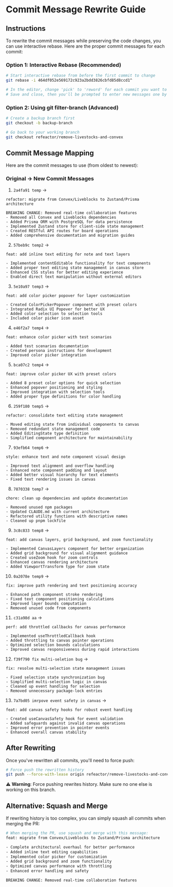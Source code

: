 # Commit Message Rewrite Guide

## Instructions

To rewrite the commit messages while preserving the code changes, you can use interactive rebase. Here are the proper commit messages for each commit:

### Option 1: Interactive Rebase (Recommended)

```bash
# Start interactive rebase from before the first commit to change
git rebase -i 464df052e569172c923a2bdd3826cbfd85d8ccd1^

# In the editor, change 'pick' to 'reword' for each commit you want to rename
# Save and close, then you'll be prompted to enter new messages one by one
```

### Option 2: Using git filter-branch (Advanced)

```bash
# Create a backup branch first
git checkout -b backup-branch

# Go back to your working branch
git checkout refeactor/remove-livestocks-and-convex
```

## Commit Message Mapping

Here are the commit messages to use (from oldest to newest):

### Original → New Commit Messages

1. `2a4fa91 temp` → 
```
refactor: migrate from Convex/Liveblocks to Zustand/Prisma architecture

BREAKING CHANGE: Removed real-time collaboration features
- Removed all Convex and Liveblocks dependencies
- Added Prisma ORM with PostgreSQL for data persistence
- Implemented Zustand store for client-side state management
- Created RESTful API routes for board operations
- Added comprehensive documentation and migration guides
```

2. `57beb9c temp2` → 
```
feat: add inline text editing for note and text layers

- Implemented contentEditable functionality for text components
- Added proper text editing state management in canvas store
- Enhanced CSS styles for better editing experience
- Enabled direct text manipulation without external editors
```

3. `5e10a97 temp3` → 
```
feat: add color picker popover for layer customization

- Created ColorPickerPopover component with preset colors
- Integrated Radix UI Popover for better UX
- Added color selection to selection tools
- Included color picker icon asset
```

4. `e46f2a7 temp4` → 
```
feat: enhance color picker with test scenarios

- Added test scenarios documentation
- Created persona instructions for development
- Improved color picker integration
```

5. `bca07c2 temp4` → 
```
feat: improve color picker UX with preset colors

- Added 8 preset color options for quick selection
- Enhanced popover positioning and styling
- Improved integration with selection tools
- Added proper type definitions for color handling
```

6. `259f180 temp5` → 
```
refactor: consolidate text editing state management

- Moved editing state from individual components to canvas
- Removed redundant state management code
- Added EditingState type definition
- Simplified component architecture for maintainability
```

7. `93efb64 temp6` → 
```
style: enhance text and note component visual design

- Improved text alignment and overflow handling
- Enhanced note component padding and layout
- Added better visual hierarchy for text elements
- Fixed text rendering issues in canvas
```

8. `7870338 temp7` → 
```
chore: clean up dependencies and update documentation

- Removed unused npm packages
- Updated CLAUDE.md with current architecture
- Refactored utility functions with descriptive names
- Cleaned up pnpm lockfile
```

9. `3c8c833 temp8` → 
```
feat: add canvas layers, grid background, and zoom functionality

- Implemented CanvasLayers component for better organization
- Added grid background for visual alignment guidance
- Created useZoom hook for zoom controls
- Enhanced canvas rendering architecture
- Added ViewportTransform type for zoom state
```

10. `0a2078e temp9` → 
```
fix: improve path rendering and text positioning accuracy

- Enhanced path component stroke rendering
- Fixed text component positioning calculations
- Improved layer bounds computation
- Removed unused code from components
```

11. `c31a98d aa` → 
```
perf: add throttled callbacks for canvas performance

- Implemented useThrottledCallback hook
- Added throttling to canvas pointer operations
- Optimized selection bounds calculations
- Improved canvas responsiveness during rapid interactions
```

12. `f39f790 fix multi-seletion bug` → 
```
fix: resolve multi-selection state management issues

- Fixed selection state synchronization bug
- Simplified multi-selection logic in canvas
- Cleaned up event handling for selection
- Removed unnecessary package-lock entries
```

13. `7a7bd05 imrpove event safety in canvas` → 
```
feat: add canvas safety hooks for robust event handling

- Created useCanvasSafety hook for event validation
- Added safeguards against invalid canvas operations
- Improved error prevention in pointer events
- Enhanced overall canvas stability
```

## After Rewriting

Once you've rewritten all commits, you'll need to force push:

```bash
# Force push the rewritten history
git push --force-with-lease origin refeactor/remove-livestocks-and-convex
```

⚠️ **Warning**: Force pushing rewrites history. Make sure no one else is working on this branch.

## Alternative: Squash and Merge

If rewriting history is too complex, you can simply squash all commits when merging the PR:

```bash
# When merging the PR, use squash and merge with this message:
feat: migrate from Convex/Liveblocks to Zustand/Prisma architecture

- Complete architectural overhaul for better performance
- Added inline text editing capabilities
- Implemented color picker for customization
- Added grid background and zoom functionality
- Optimized canvas performance with throttling
- Enhanced error handling and safety

BREAKING CHANGE: Removed real-time collaboration features
```